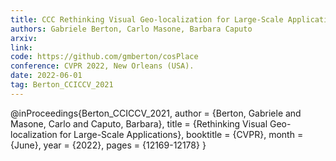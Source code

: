 ```yaml
---
title: CCC Rethinking Visual Geo-localization for Large-Scale Applications
authors: Gabriele Berton, Carlo Masone, Barbara Caputo
arxiv: 
link: 
code: https://github.com/gmberton/cosPlace
conference: CVPR 2022, New Orleans (USA).
date: 2022-06-01
tag: Berton_CCICCV_2021
---
```

@inProceedings{Berton_CCICCV_2021,
    author    = {Berton, Gabriele and Masone, Carlo and Caputo, Barbara},
    title     = {Rethinking Visual Geo-localization for Large-Scale Applications},
    booktitle = {CVPR},
    month     = {June},
    year      = {2022},
    pages     = {12169-12178}
}

